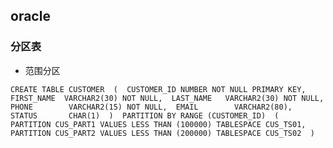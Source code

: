 ## oracle
### 分区表
+ 范围分区

>
`CREATE TABLE CUSTOMER 
( 
    CUSTOMER_ID NUMBER NOT NULL PRIMARY KEY, 
    FIRST_NAME  VARCHAR2(30) NOT NULL, 
    LAST_NAME   VARCHAR2(30) NOT NULL, 
    PHONE        VARCHAR2(15) NOT NULL, 
    EMAIL        VARCHAR2(80), 
    STATUS       CHAR(1) 
) 
PARTITION BY RANGE (CUSTOMER_ID) 
( 
    PARTITION CUS_PART1 VALUES LESS THAN (100000) TABLESPACE CUS_TS01, 
    PARTITION CUS_PART2 VALUES LESS THAN (200000) TABLESPACE CUS_TS02 
)`
